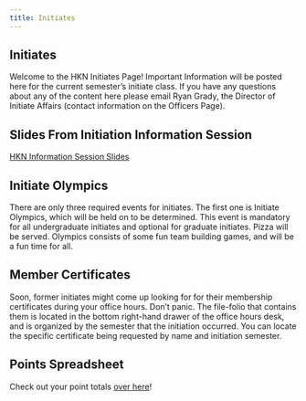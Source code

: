 ```yaml
---
title: Initiates
---
```

Initiates
---
Welcome to the HKN Initiates Page! Important Information will be posted here for the current semester’s initiate class. If you have any questions about any of the content here please email Ryan Grady, the Director of Initiate Affairs (contact information on the Officers Page).

Slides From Initiation Information Session
---
[HKN Information Session Slides](http://hkn.ec.illinois.edu/wp-content/uploads/2013/04/HKN_INFO_SPRING_2014.pdf)

Initiate Olympics
---
There are only three required events for initiates. The first one is Initiate Olympics, which will be held on to be determined. This event is mandatory for all undergraduate initiates and optional for graduate initiates. Pizza will be served. Olympics consists of some fun team building games, and will be a fun time for all.

Member Certificates
---
Soon, former initiates might come up looking for for their membership certificates during your office hours. Don’t panic. The file-folio that contains them is located in the bottom right-hand drawer of the office hours desk, and is organized by the semester that the initiation occurred. You can locate the specific certificate being requested by name and initiation semester.

Points Spreadsheet
---
Check out your point totals [over here](http://hkn.ec.illinois.edu/initiates/initiate-points/)!
